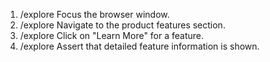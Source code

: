 1. /explore Focus the browser window.
2. /explore Navigate to the product features section.
3. /explore Click on "Learn More" for a feature.
4. /explore Assert that detailed feature information is shown.